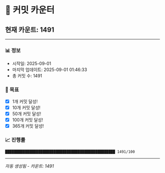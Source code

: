 # 🔢 커밋 카운터

## 현재 카운트: 1491

---

### 📊 정보
- 시작일: 2025-09-01
- 마지막 업데이트: 2025-09-01 01:46:33
- 총 커밋 수: 1491

### 🎯 목표
- [x] 1개 커밋 달성!
- [x] 10개 커밋 달성!
- [x] 50개 커밋 달성!
- [x] 100개 커밋 달성!
- [x] 365개 커밋 달성!

### 📈 진행률
```
██████████████████████████████████████████████████ 1491/100
```

---
*자동 생성됨 - 카운트: 1491*
